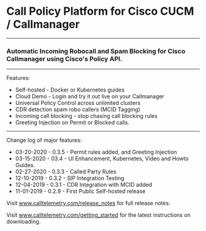 # Call Policy Platform for Cisco CUCM / Callmanager
---

### Automatic Incoming Robocall and Spam Blocking for Cisco Callmanager using Cisco's Policy API. 

---
Features:

* Self-hosted - Docker or Kubernetes guides
* Cloud Demo - Login and try it out live on your Callmanager
* Universal Policy Control across unlimited clusters
* CDR detection spam robo callers (MCID Tagging)
* Incoming call blocking - stop chasing call blocking rules
* Greeting Injection on Permit or Blocked calls.


---

Change log of major features:

* 03-20-2020 - 0.3.5 - Permit rules added, and Greeting Injection
* 03-15-2020 - 03.4 - UI Enhancement, Kubernetes, Video and Howto Guides.
* 02-27-2020 - 0.3.3 - Called Party Rules
* 12-10-2019 - 0.3.2 - SIP Integration Testing
* 12-04-2019 - 0.3.1 - CDR Integration with MCID added
* 11-01-2019 - 0.2.9 - First Public Self-hosted release

Visit www.calltelemetry.com/release_notes for full release notes.

Visit www.calltelemetry.com/getting_started for the latest instructions on downloading.
